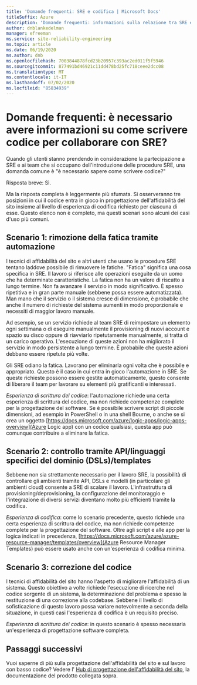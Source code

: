 ```yaml
---
title: 'Domande frequenti: SRE e codifica | Microsoft Docs'
titleSuffix: Azure
description: 'Domande frequenti: informazioni sulla relazione tra SRE e codice'
author: dnblankedelman
manager: efreeman
ms.service: site-reliability-engineering
ms.topic: article
ms.date: 06/19/2020
ms.author: dnb
ms.openlocfilehash: 7003844878fcd23b20957c393ac2ed011f5f5946
ms.sourcegitcommit: 877491bd46921c11dd478bd25fc718ceee2dcc08
ms.translationtype: MT
ms.contentlocale: it-IT
ms.lasthandoff: 07/02/2020
ms.locfileid: "85834939"
---
```

# <a name="frequently-asked-questions-do-i-need-to-know-how-to-code-to-get-involved-with-sre"></a>Domande frequenti: è necessario avere informazioni su come scrivere codice per collaborare con SRE?

Quando gli utenti stanno prendendo in considerazione la partecipazione a SRE e ai team che si occupano dell'introduzione delle procedure SRE, una domanda comune è "è necessario sapere come scrivere codice?"

Risposta breve: Sì. 

Ma la risposta completa è leggermente più sfumata. Si osserveranno tre posizioni in cui il codice entra in gioco in progettazione dell'affidabilità del sito insieme al livello di esperienza di codifica richiesto per ciascuna di esse. Questo elenco non è completo, ma questi scenari sono alcuni dei casi d'uso più comuni.

## <a name="scenario-1-removing-toil-through-automation"></a>Scenario 1: rimozione della fatica tramite automazione

I tecnici di affidabilità del sito e altri utenti che usano le procedure SRE tentano laddove possibile di rimuovere le fatiche. "Fatica" significa una cosa specifica in SRE. Il lavoro si riferisce alle operazioni eseguite da un uomo che ha determinate caratteristiche. La fatica non ha un valore di riscatto a lungo termine. Non fa avanzare il servizio in modo significativo. È spesso ripetitiva e in gran parte manuale (sebbene possa essere automatizzata). Man mano che il servizio o il sistema cresce di dimensione, è probabile che anche il numero di richieste del sistema aumenti in modo proporzionale e necessiti di maggior lavoro manuale.

Ad esempio, se un servizio richiede al team SRE di reimpostare un elemento ogni settimana o di eseguire manualmente il provisioning di nuovi account e spazio su disco oppure di riavviarlo ripetutamente manualmente, si tratta di un carico operativo. L'esecuzione di queste azioni non ha migliorato il servizio in modo persistente a lungo termine. È probabile che queste azioni debbano essere ripetute più volte.

Gli SRE odiano la fatica. Lavorano per eliminarla ogni volta che è possibile e appropriato. Questo è il caso in cui entra in gioco l'automazione in SRE. Se queste richieste possono essere gestite automaticamente, questo consente di liberare il team per lavorare su elementi più gratificanti e interessati.

*Esperienza di scrittura del codice*: l'automazione richiede una certa esperienza di scrittura del codice, ma non richiede competenze complete per la progettazione del software. Se è possibile scrivere script di piccole dimensioni, ad esempio in PowerShell o in una shell Bourne, o anche se si crea un oggetto [https://docs.microsoft.com/azure/logic-apps/logic-apps-overview](Azure Logic app) con un codice qualsiasi, questa app può comunque contribuire a eliminare la fatica.

## <a name="scenario-2-control-through-apisdomain-specific-languages-dslstemplates"></a>Scenario 2: controllo tramite API/linguaggi specifici del dominio (DSLs)/templates

Sebbene non sia strettamente necessario per il lavoro SRE, la possibilità di controllare gli ambienti tramite API, DSLs e modelli (in particolare gli ambienti cloud) consente a SRE di scalare il lavoro. L'infrastruttura di provisioning/deprovisioning, la configurazione del monitoraggio e l'integrazione di diversi servizi diventano molto più efficienti tramite la codifica.

*Esperienza di codifica*: come lo scenario precedente, questo richiede una certa esperienza di scrittura del codice, ma non richiede competenze complete per la progettazione del software. Oltre agli script e alle app per la logica indicati in precedenza, [https://docs.microsoft.com/azure/azure-resource-manager/templates/overview](Azure Resource Manager Templates) può essere usato anche con un'esperienza di codifica minima.

## <a name="scenario-3-fixing-the-code"></a>Scenario 3: correzione del codice

I tecnici di affidabilità del sito hanno l'aspetto di migliorare l'affidabilità di un sistema. Questo obiettivo a volte richiede l'esecuzione di ricerche nel codice sorgente di un sistema, la determinazione del problema e spesso la restituzione di una correzione alla codebase. Sebbene il livello di sofisticazione di questo lavoro possa variare notevolmente a seconda della situazione, in questi casi l'esperienza di codifica è un requisito preciso.

*Esperienza di scrittura del codice*: in questo scenario è spesso necessaria un'esperienza di progettazione software completa.


## <a name="next-steps"></a>Passaggi successivi

Vuoi saperne di più sulla progettazione dell'affidabilità del sito e sul lavoro con basso codice? Vedere l' [Hub di progettazione dell'affidabilità del sito](../index.yml), la documentazione del prodotto collegata sopra.
